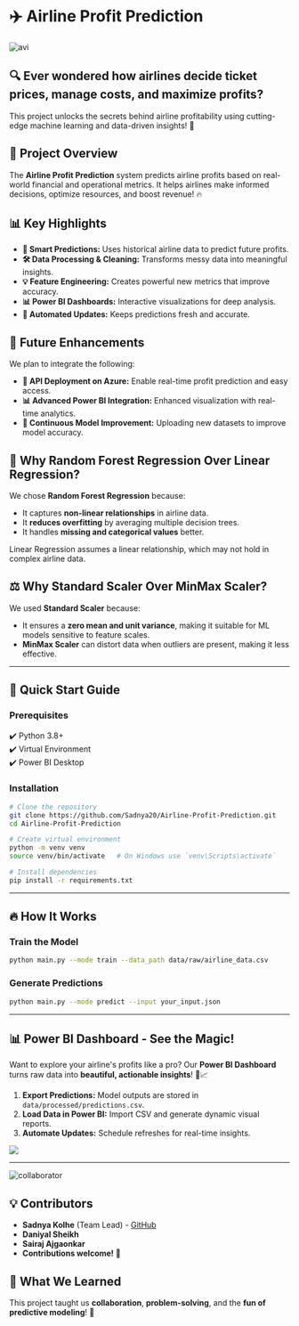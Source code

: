 # ✈️ Airline Profit Prediction

![avi](https://github.com/user-attachments/assets/6f3a16ac-3ad3-4491-8553-0ffedbf334bf)

## 🔍 Ever wondered how airlines decide ticket prices, manage costs, and maximize profits?
This project unlocks the secrets behind airline profitability using cutting-edge machine learning and data-driven insights! 🚀

## 🎯 Project Overview
The **Airline Profit Prediction** system predicts airline profits based on real-world financial and operational metrics. It helps airlines make informed decisions, optimize resources, and boost revenue! 🔥

## 📊 Key Highlights

- **🧠 Smart Predictions:** Uses historical airline data to predict future profits.
- **🛠️ Data Processing & Cleaning:** Transforms messy data into meaningful insights.
- **💡 Feature Engineering:** Creates powerful new metrics that improve accuracy.
- **📊 Power BI Dashboards:** Interactive visualizations for deep analysis.
- **🔄 Automated Updates:** Keeps predictions fresh and accurate.

## 🚀 Future Enhancements
We plan to integrate the following:
- **📡 API Deployment on Azure:** Enable real-time profit prediction and easy access.
- **📊 Advanced Power BI Integration:** Enhanced visualization with real-time analytics.
- **🔄 Continuous Model Improvement:** Uploading new datasets to improve model accuracy.

## 🔬 Why Random Forest Regression Over Linear Regression?
We chose **Random Forest Regression** because:
- It captures **non-linear relationships** in airline data.
- It **reduces overfitting** by averaging multiple decision trees.
- It handles **missing and categorical values** better.

Linear Regression assumes a linear relationship, which may not hold in complex airline data.

## ⚖️ Why Standard Scaler Over MinMax Scaler?
We used **Standard Scaler** because:
- It ensures a **zero mean and unit variance**, making it suitable for ML models sensitive to feature scales.
- **MinMax Scaler** can distort data when outliers are present, making it less effective.

---

## 🚀 Quick Start Guide

### Prerequisites
✔️ Python 3.8+  
✔️ Virtual Environment  
✔️ Power BI Desktop  

### Installation
```bash
# Clone the repository
git clone https://github.com/Sadnya20/Airline-Profit-Prediction.git
cd Airline-Profit-Prediction

# Create virtual environment
python -m venv venv
source venv/bin/activate   # On Windows use `venv\Scripts\activate`

# Install dependencies
pip install -r requirements.txt
```

---

## 🔥 How It Works

### Train the Model
```bash
python main.py --mode train --data_path data/raw/airline_data.csv
```

### Generate Predictions
```bash
python main.py --mode predict --input your_input.json
```

---

## 📊 Power BI Dashboard - **See the Magic!**
Want to explore your airline's profits like a pro? Our **Power BI Dashboard** turns raw data into **beautiful, actionable insights**! 🎨📈

1. **Export Predictions:** Model outputs are stored in `data/processed/predictions.csv`.
2. **Load Data in Power BI:** Import CSV and generate dynamic visual reports.
3. **Automate Updates:** Schedule refreshes for real-time insights.

![](https://your-image-link.com/dashboard.png)

---

![collaborator](https://github.com/user-attachments/assets/28a7a88e-2cc5-4625-b09e-b5cfc498febb)

## 💡 Contributors
- **Sadnya Kolhe** (Team Lead) - [GitHub](https://github.com/Sadnya20/Hackathon-404_team_not_found)
- **Daniyal Sheikh** 
- **Sairaj Ajgaonkar**
- **Contributions welcome! 🎉**

## 💙 What We Learned
This project taught us **collaboration**, **problem-solving**, and the **fun of predictive modeling**! 🚀




